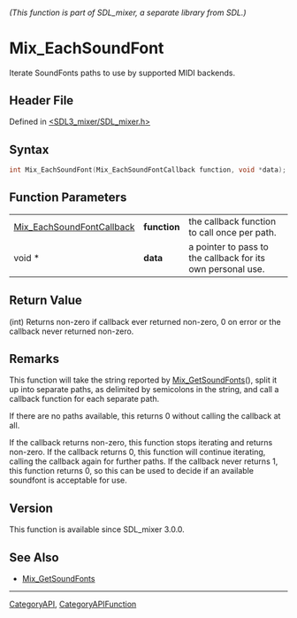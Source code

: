 ###### (This function is part of SDL_mixer, a separate library from SDL.)
# Mix_EachSoundFont

Iterate SoundFonts paths to use by supported MIDI backends.

## Header File

Defined in [<SDL3_mixer/SDL_mixer.h>](https://github.com/libsdl-org/SDL_mixer/blob/main/include/SDL3_mixer/SDL_mixer.h)

## Syntax

```c
int Mix_EachSoundFont(Mix_EachSoundFontCallback function, void *data);
```

## Function Parameters

|                                                        |              |                                                             |
| ------------------------------------------------------ | ------------ | ----------------------------------------------------------- |
| [Mix_EachSoundFontCallback](Mix_EachSoundFontCallback) | **function** | the callback function to call once per path.                |
| void *                                                 | **data**     | a pointer to pass to the callback for its own personal use. |

## Return Value

(int) Returns non-zero if callback ever returned non-zero, 0 on error or
the callback never returned non-zero.

## Remarks

This function will take the string reported by
[Mix_GetSoundFonts](Mix_GetSoundFonts)(), split it up into separate paths,
as delimited by semicolons in the string, and call a callback function for
each separate path.

If there are no paths available, this returns 0 without calling the
callback at all.

If the callback returns non-zero, this function stops iterating and returns
non-zero. If the callback returns 0, this function will continue iterating,
calling the callback again for further paths. If the callback never returns
1, this function returns 0, so this can be used to decide if an available
soundfont is acceptable for use.

## Version

This function is available since SDL_mixer 3.0.0.

## See Also

- [Mix_GetSoundFonts](Mix_GetSoundFonts)

----
[CategoryAPI](CategoryAPI), [CategoryAPIFunction](CategoryAPIFunction)

